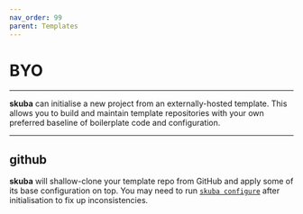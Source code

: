 ```yaml
---
nav_order: 99
parent: Templates
---
```


# BYO

---

**skuba** can initialise a new project from an externally-hosted template.
This allows you to build and maintain template repositories with your own preferred baseline of boilerplate code and configuration.

---

## github

**skuba** will shallow-clone your template repo from GitHub and apply some of its base configuration on top.
You may need to run [`skuba configure`] after initialisation to fix up inconsistencies.

[`skuba configure`]: ../cli/configure.md#skuba-configure
